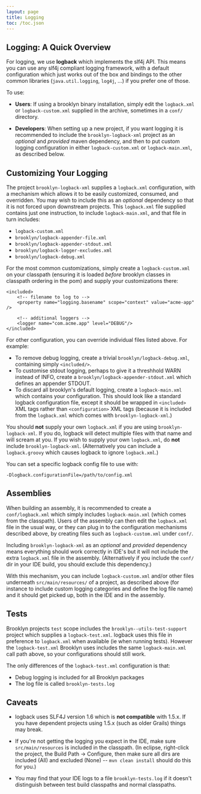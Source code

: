 ```yaml
---
layout: page
title: Logging
toc: /toc.json
---
```


## Logging: A Quick Overview

For logging, we use **logback** which implements the slf4j API.
This means you can use any slf4j compliant logging framework,
with a default configuration which just works out of the box
and bindings to the other common libraries (``java.util.logging``, ``log4j``, ...)
if you prefer one of those.

To use:

* **Users**:
If using a brooklyn binary installation, simply edit the ``logback.xml``
or ``logback-custom.xml`` supplied in the archive, sometimes in a ``conf/``
directory.

* **Developers**:
When setting up a new project, if you want logging it is recommended to include 
the ``brooklyn-logback-xml`` project as an *optional* and *provided* maven dependency, 
and then to put custom logging configuration in either ``logback-custom.xml`` or ``logback-main.xml``, 
as described below.


## Customizing Your Logging

The project ``brooklyn-logback-xml`` supplies a ``logback.xml`` configuration,
with a mechanism which allows it to be easily customized, consumed, and overridden.
You may wish to include this as an *optional* dependency so that it is not forced
upon downstream projects.  This ``logback.xml`` file supplied contains just one instruction,
to include ``logback-main.xml``, and that file in turn includes:

* ``logback-custom.xml``
* ``brooklyn/logback-appender-file.xml``
* ``brooklyn/logback-appender-stdout.xml``
* ``brooklyn/logback-logger-excludes.xml``
* ``brooklyn/logback-debug.xml``
   
For the most common customizations, simply create a ``logback-custom.xml`` on your classpath
(ensuring it is loaded *before* brooklyn classes in classpath ordering in the pom)
and supply your customizations there:  

    <included>
        <!-- filename to log to -->           
        <property name="logging.basename" scope="context" value="acme-app" />
    
        <!-- additional loggers -->
        <logger name="com.acme.app" level="DEBUG"/>
    </included>

For other configuration, you can override individual files listed above.
For example:

* To remove debug logging, create a trivial ``brooklyn/logback-debug.xml``, 
  containing simply ``<included/>``.
* To customise stdout logging, perhaps to give it a threshhold WARN instead of INFO,
  create a ``brooklyn/logback-appender-stdout.xml`` which defines an appender STDOUT.
* To discard all brooklyn's default logging, create a ``logback-main.xml`` which 
  contains your configuration. This should look like a standard logback
  configuration file, except it should be wrapped in ``<included>`` XML tags rather
  than ``<configuration>`` XML tags (because it is included from the ``logback.xml``
  which comes with ``brooklyn-logback-xml``.)

You should **not** supply your own ``logback.xml`` if you are using ``brooklyn-logback-xml``.
If you do, logback will detect multiple files with that name and will scream at you.
If you wish to supply your own ``logback.xml``, do **not** include ``brooklyn-logback-xml``.
(Alternatively you can include a ``logback.groovy`` which causes logback to ignore ``logback.xml``.)

You can set a specific logback config file to use with:

    -Dlogback.configurationFile=/path/to/config.xml

## Assemblies

When building an assembly, it is recommended to create a ``conf/logback.xml`` which 
simply includes ``logback-main.xml`` (which comes from the classpath).  Users of the assembly
can then edit the ``logback.xml`` file in the usual way, or they can plug in to the configuration 
mechanisms described above, by creating files such as ``logback-custom.xml`` under ``conf/``.

Including ``brooklyn-logback-xml`` as an *optional* and *provided* dependency means everything
should work correctly in IDE's but it will not include the extra ``logback.xml`` file in the assembly.
(Alternatively if you include the ``conf/`` dir in your IDE build, you should exclude this dependency.)

With this mechanism, you can include ``logback-custom.xml`` and/or other files underneath 
``src/main/resources/`` of a project, as described above (for instance to include custom
logging categories and define the log file name) and it should get picked up, 
both in the IDE and in the assembly.   
 

## Tests

Brooklyn projects ``test`` scope includes the ``brooklyn--utils-test-support`` project
which supplies a ``logback-test.xml``. logback uses this file in preference to ``logback.xml``
when available (ie when running tests). However the ``logback-test.xml`` Brooklyn uses
includes the same ``logback-main.xml`` call path above, so your configurations should still work.

The only differences of the ``logback-test.xml`` configuration is that:

* Debug logging is included for all Brooklyn packages
* The log file is called ``brooklyn-tests.log`` 


## Caveats

* logback uses SLF4J version 1.6 which is **not compatible** with 1.5.x. 
  If you have dependent projects using 1.5.x (such as older Grails) things may break.

* If you're not getting the logging you expect in the IDE, make sure 
  ``src/main/resources`` is included in the classpath.
  (In eclipse, right-click the project, the Build Path -> Configure,
  then make sure all dirs are included (All) and excluded (None) -- 
  ``mvn clean install`` should do this for you.)

* You may find that your IDE logs to a file ``brooklyn-tests.log`` 
  if it doesn't distinguish between test build classpaths and normal classpaths.

